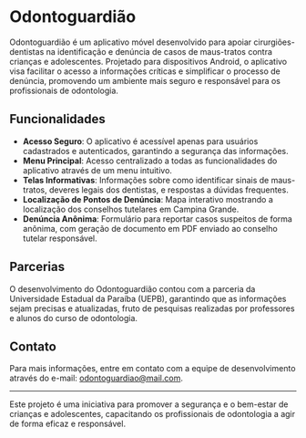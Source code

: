 # Odontoguardião

Odontoguardião é um aplicativo móvel desenvolvido para apoiar cirurgiões-dentistas na identificação e denúncia de casos de maus-tratos contra crianças e adolescentes. Projetado para dispositivos Android, o aplicativo visa facilitar o acesso a informações críticas e simplificar o processo de denúncia, promovendo um ambiente mais seguro e responsável para os profissionais de odontologia.

## Funcionalidades

- **Acesso Seguro**: O aplicativo é acessível apenas para usuários cadastrados e autenticados, garantindo a segurança das informações.
- **Menu Principal**: Acesso centralizado a todas as funcionalidades do aplicativo através de um menu intuitivo.
- **Telas Informativas**: Informações sobre como identificar sinais de maus-tratos, deveres legais dos dentistas, e respostas a dúvidas frequentes.
- **Localização de Pontos de Denúncia**: Mapa interativo mostrando a localização dos conselhos tutelares em Campina Grande.
- **Denúncia Anônima**: Formulário para reportar casos suspeitos de forma anônima, com geração de documento em PDF enviado ao conselho tutelar responsável.

## Parcerias

O desenvolvimento do Odontoguardião contou com a parceria da Universidade Estadual da Paraíba (UEPB), garantindo que as informações sejam precisas e atualizadas, fruto de pesquisas realizadas por professores e alunos do curso de odontologia.

## Contato

Para mais informações, entre em contato com a equipe de desenvolvimento através do e-mail: [odontoguardiao@mail.com](mailto:odontoguardiao@mail.com).

---

Este projeto é uma iniciativa para promover a segurança e o bem-estar de crianças e adolescentes, capacitando os profissionais de odontologia a agir de forma eficaz e responsável.
